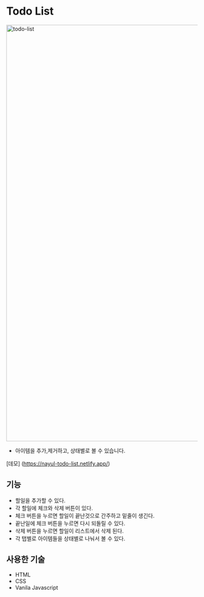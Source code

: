 # Todo List 
<img width="1095" alt="todo-list" src="https://user-images.githubusercontent.com/109073797/183374703-c1904fca-8fed-49c8-99d9-9fa7f7b70420.png">

* 아이템을 추가,제거하고, 상태별로 볼 수 있습니다.

[데모] (https://nayul-todo-list.netlify.app/)


## 기능

* 할일을 추가할 수 있다.
* 각 할일에 체크와 삭제 버튼이 있다.
* 체크 버튼을 누르면 할일이 끝난것으로 간주하고 밑줄이 생긴다.
* 끝난일에 체크 버튼을 누르면 다시 되돌릴 수 있다.
* 삭제 버튼을 누르면 할일이 리스트에서 삭제 된다.
* 각 탭별로 아이템들을 상태별로 나눠서 볼 수 있다.


## 사용한 기술

* HTML
* CSS
* Vanila Javascript
